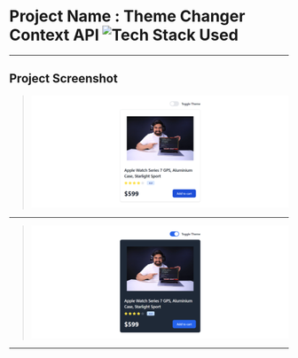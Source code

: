 # Project Name : Theme Changer Context API ![Tech Stack Used](https://img.shields.io/badge/Technologies-React&TypeScript-blue)

---

## Project Screenshot

> ![SS](./ss-1.png)

---

> ![SS](./ss-2.png)

---